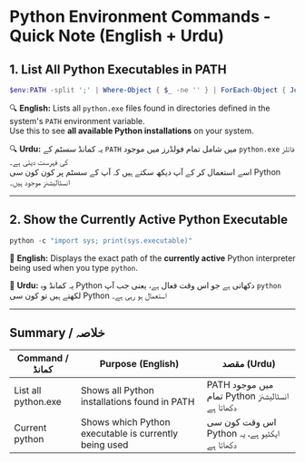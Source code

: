 # Python Environment Commands - Quick Note (English + Urdu)

## 1. List All Python Executables in PATH

```powershell
$env:PATH -split ';' | Where-Object { $_ -ne '' } | ForEach-Object { Join-Path $_ 'python.exe' } | Where-Object { Test-Path $_ }
```

🔍 **English:** Lists all `python.exe` files found in directories defined in the system's `PATH` environment variable.  
Use this to see **all available Python installations** on your system.

🔍 **Urdu:** یہ کمانڈ سسٹم کے `PATH` میں شامل تمام فولڈرز میں موجود `python.exe` فائلز کی فہرست دیتی ہے۔  
اسے استعمال کر کے آپ دیکھ سکتے ہیں کہ آپ کے سسٹم پر کون کون سی Python انسٹالیشنز موجود ہیں۔

---

## 2. Show the Currently Active Python Executable

```powershell
python -c "import sys; print(sys.executable)"
```

🎯 **English:** Displays the exact path of the **currently active** Python interpreter being used when you type `python`.

🎯 **Urdu:** یہ کمانڈ وہ Python دکھاتی ہے جو اس وقت فعال ہے، یعنی جب آپ `python` لکھتے ہیں تو کون سی Python استعمال ہو رہی ہے۔

---

## Summary / خلاصہ

| Command / کمانڈ | Purpose (English) | مقصد (Urdu) |
|----------------|-------------------|----------------|
| List all python.exe | Shows all Python installations found in PATH | PATH میں موجود تمام Python انسٹالیشنز دکھاتا ہے |
| Current python | Shows which Python executable is currently being used | اس وقت کون سی Python ایکٹیو ہے، یہ دکھاتا ہے |
